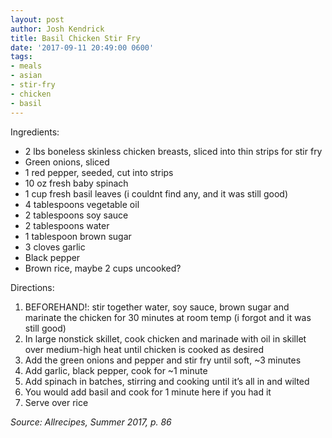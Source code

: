 ```yaml
---
layout: post
author: Josh Kendrick
title: Basil Chicken Stir Fry
date: '2017-09-11 20:49:00 0600'
tags:
- meals
- asian
- stir-fry
- chicken
- basil
---
```


Ingredients:
* 2 lbs boneless skinless chicken breasts, sliced into thin strips for stir fry
* Green onions, sliced
* 1 red pepper, seeded, cut into strips
* 10 oz fresh baby spinach
* 1 cup fresh basil leaves (i couldnt find any, and it was still good)
* 4 tablespoons vegetable oil
* 2 tablespoons soy sauce
* 2 tablespoons water
* 1 tablespoon brown sugar
* 3 cloves garlic
* Black pepper
* Brown rice, maybe 2 cups uncooked?

Directions:
1. BEFOREHAND!: stir together water, soy sauce, brown sugar and marinate the chicken for 30 minutes at room temp (i forgot and it was still good)
2. In large nonstick skillet, cook chicken and marinade with oil in skillet over medium-high heat until chicken is cooked as desired
3. Add the green onions and pepper and stir fry until soft, ~3 minutes
4. Add garlic, black pepper, cook for ~1 minute
5. Add spinach in batches, stirring and cooking until it’s all in and wilted
6. You would add basil and cook for 1 minute here if you had it
7. Serve over rice

*Source: Allrecipes, Summer 2017, p. 86*